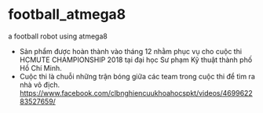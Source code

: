 # football_atmega8
a football robot using atmega8
* Sản phẩm được hoàn thành vào tháng 12 nhằm phục vụ cho cuộc thi HCMUTE CHAMPIONSHIP 2018 
tại đại học Sư phạm Kỹ thuật thành phố Hồ Chí Minh.
* Cuộc thi là chuỗi những trận bóng giữa các team trong cuộc thi để tìm ra nhà vô địch.
https://www.facebook.com/clbnghiencuukhoahocspkt/videos/469962283527659/
